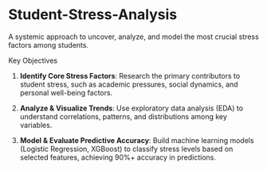 # Student-Stress-Analysis
A systemic approach to uncover, analyze, and model the most crucial stress factors among students.

Key Objectives

1. **Identify Core Stress Factors**: Research the primary contributors to student stress, such as academic pressures, social dynamics, and personal well-being factors.
   
3. **Analyze & Visualize Trends**: Use exploratory data analysis (EDA) to understand correlations, patterns, and distributions among key variables.
   
5. **Model & Evaluate Predictive Accuracy**: Build machine learning models (Logistic Regression, XGBoost) to classify stress levels based on selected features, achieving 90%+ accuracy in predictions.
